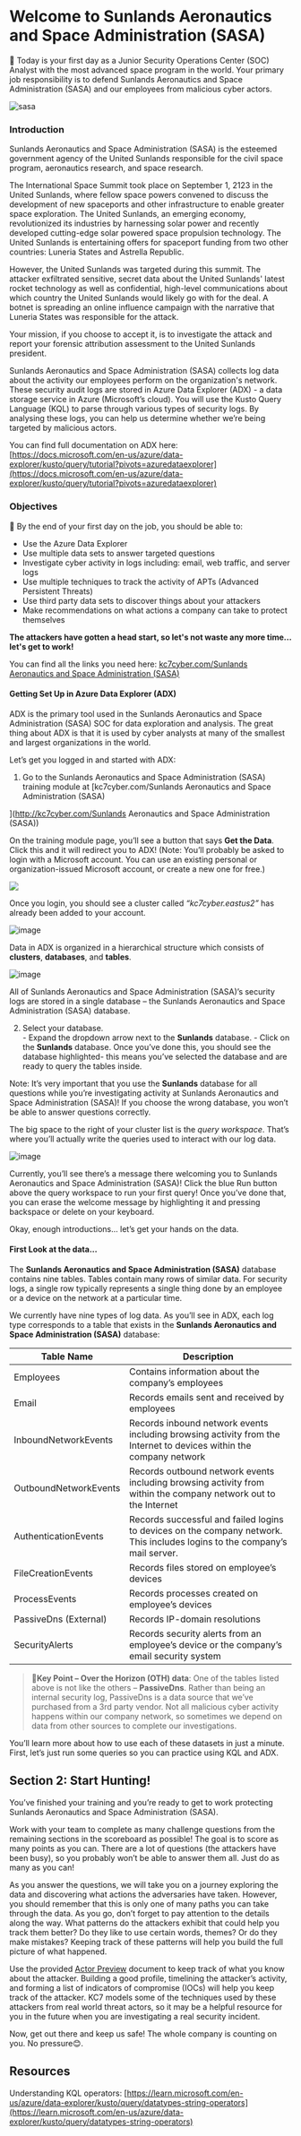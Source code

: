 # Welcome to Sunlands Aeronautics and Space Administration (SASA)

🥳 Today is your first day as a Junior Security Operations Center (SOC) Analyst with the most advanced space program in the world. Your primary job responsibility is to defend Sunlands Aeronautics and Space Administration (SASA) and our employees from malicious cyber actors.

![sasa](https://github.com/KC7-Foundation/kc7_data/assets/9474932/26fda1ff-c5c2-4c5d-9e90-f553375544fc)


### Introduction

Sunlands Aeronautics and Space Administration (SASA) is the esteemed government agency of the United Sunlands responsible for the civil space program, aeronautics research, and space research.

The International Space Summit took place on September 1, 2123 in the United Sunlands, where fellow space powers convened to discuss the development of new spaceports and other infrastructure to enable greater space exploration. The United Sunlands, an emerging economy, revolutionized its industries by harnessing solar power and recently developed cutting-edge solar powered space propulsion technology. The United Sunlands is entertaining offers for spaceport funding from two other countries: Luneria States and Astrella Republic.

However, the United Sunlands was targeted during this summit. The attacker exfiltrated sensitive, secret data about the United Sunlands' latest rocket technology as well as confidential, high-level communications about which country the United Sunlands would likely go with for the deal. A botnet is spreading an online influence campaign with the narrative that Luneria States was responsible for the attack.

Your mission, if you choose to accept it, is to investigate the attack and report your forensic attribution assessment to the United Sunlands president.

Sunlands Aeronautics and Space Administration (SASA) collects log data about the activity our employees perform on the organization's network. These security audit logs are stored in Azure Data Explorer (ADX) - a data storage service in Azure (Microsoft’s cloud). You will use the Kusto Query Language (KQL) to parse through various types of security logs. By analysing these logs, you can help us determine whether we’re being targeted by malicious actors.

You can find full documentation on ADX here: [https://docs.microsoft.com/en-us/azure/data-explorer/kusto/query/tutorial?pivots=azuredataexplorer](https://docs.microsoft.com/en-us/azure/data-explorer/kusto/query/tutorial?pivots=azuredataexplorer)

### Objectives

🧠 By the end of your first day on the job, you should be able to:

-   Use the Azure Data Explorer
-   Use multiple data sets to answer targeted questions 
-   Investigate cyber activity in logs including: email, web traffic, and server logs 
-   Use multiple techniques to track the activity of APTs (Advanced Persistent Threats) 
-   Use third party data sets to discover things about your attackers
-   Make recommendations on what actions a company can take to protect themselves


**The attackers have gotten a head start, so let's not waste any more time... let's get to work!**


You can find all the links you need here: [kc7cyber.com/Sunlands Aeronautics and Space Administration (SASA)](http://kc7cyber.com/modules/SASA)

#### Getting Set Up in Azure Data Explorer (ADX)

ADX is the primary tool used in the Sunlands Aeronautics and Space Administration (SASA) SOC for data exploration and analysis. The great thing about ADX is that it is used by cyber analysts at many of the smallest and largest organizations in the world. 

Let’s get you logged in and started with ADX:

1. Go to the Sunlands Aeronautics and Space Administration (SASA) training module at [kc7cyber.com/Sunlands Aeronautics and Space Administration (SASA)

](http://kc7cyber.com/Sunlands Aeronautics and Space Administration (SASA))

On the training module page, you’ll see a button that says **Get the Data**. Click this and it will redirect you to ADX! (Note: You’ll probably be asked to login with a Microsoft account. You can use an existing personal or organization-issued Microsoft account, or create a new one for free.)

![](https://lh5.googleusercontent.com/XVuNwIMKtT5WtYaxLkPRnuezZQfpWBDNa8naLYn31uFLDyd2A8NxrXYK86Vf9wEkdwuMM3Sp0PDdS9T3LXkeWJLYd2w_OVr39dB17_T-ItxDycIdURHQ74vMNQ-zMHVWJIsXeeuFjhoV)

Once you login, you should see a cluster called  _“kc7cyber.eastus2”_   has already been added to your account.

![image](https://github.com/KC7-Foundation/kc7_data/assets/144710889/cc798f5c-a6b9-4928-af4c-25b13d02a83c)


Data in ADX is organized in a hierarchical structure which consists of **clusters**, **databases**, and **tables**.

![image](https://github.com/KC7-Foundation/kc7_data/assets/144710889/c4114658-b8e3-4822-a0ea-951d577082d8)


All of Sunlands Aeronautics and Space Administration (SASA)’s security logs are stored in a single database – the Sunlands Aeronautics and Space Administration (SASA) database. 

  2. Select your database.  
	- Expand the dropdown arrow next to the **Sunlands** database.
	- Click on the **Sunlands** database. Once you’ve done this, you should see the database highlighted- this means you’ve selected the database and are ready to query the tables inside.

Note: It’s very important that you use the **Sunlands** database for all questions while you’re investigating activity at Sunlands Aeronautics and Space Administration (SASA)! If you choose the wrong database, you won’t be able to answer questions correctly.

The big space to the right of your cluster list is the _query workspace_. That’s where you’ll actually write the queries used to interact with our log data.

![image](https://github.com/KC7-Foundation/kc7_data/assets/144710889/2c15aae9-2334-46a5-b3f1-fb47fbe6c47f)

Currently, you’ll see there’s a message there welcoming you to Sunlands Aeronautics and Space Administration (SASA)! Click the blue Run button above the query workspace to run your first query! Once you’ve done that, you can erase the welcome message by highlighting it and pressing backspace or delete on your keyboard.

Okay, enough introductions… let’s get your hands on the data.

#### First Look at the data... 

The **Sunlands Aeronautics and Space Administration (SASA)** database contains nine tables. Tables contain many rows of similar data. For security logs, a single row typically represents a single thing done by an employee or a device on the network at a particular time.

We currently have nine types of log data. As you’ll see in ADX, each log type corresponds to a table that exists in the **Sunlands Aeronautics and Space Administration (SASA)** database:

| **Table Name** | **Description** | 
| ----------- | ----------- |
| Employees | Contains information about the company’s employees| 
| Email | Records emails sent and received by employees|
| InboundNetworkEvents | Records inbound network events including browsing activity from the Internet to devices within the company network|
| OutboundNetworkEvents | Records outbound network events including browsing activity from within the company network out to the Internet|
| AuthenticationEvents | Records successful and failed logins to devices on the company network. This includes logins to the company’s mail server.|
| FileCreationEvents | Records files stored on employee’s devices|
| ProcessEvents | Records processes created on employee’s devices |
| PassiveDns (External) | Records IP-domain resolutions |
| SecurityAlerts | Records security alerts from an employee’s device or the company’s email security system |

> 🎯**Key Point – Over the Horizon (OTH) data**: One of the tables listed above is not like the others – **PassiveDns**. Rather than being an internal security log, PassiveDns is a data source that we’ve purchased from a 3rd party vendor. Not all malicious cyber activity happens within our company network, so sometimes we depend on data from other sources to complete our investigations.


You’ll learn more about how to use each of these datasets in just a minute. First, let’s just run some queries so you can practice using KQL and ADX.



## Section 2: Start Hunting! 

You’ve finished your training and you’re ready to get to work protecting Sunlands Aeronautics and Space Administration (SASA). 

Work with your team to complete as many challenge questions from the remaining sections in the scoreboard as possible! The goal is to score as many points as you can. There are a lot of questions (the attackers have been busy), so you probably won’t be able to answer them all. Just do as many as you can!

As you answer the questions, we will take you on a journey exploring the data and discovering what actions the adversaries have taken. However, you should remember that this is only one of many paths you can take through the data.  As you go, don’t forget to pay attention to the details along the way. What patterns do the attackers exhibit that could help you track them better? Do they like to use certain words, themes? Or do they make mistakes? Keeping track of these patterns will help you build the full picture of what happened. 

Use the provided [Actor Preview](https://docs.google.com/document/d/1rZR4eVG886oPziG-5nGeQ5kN_q5Bpq0m/edit?usp=sharing&ouid=105873493764084037775&rtpof=true&sd=true) document to keep track of what you know about the attacker. Building a good profile, timelining the attacker’s activity, and forming a list of indicators of compromise (IOCs) will help you keep track of the attacker. KC7 models some of the techniques used by these attackers from real world threat actors, so it may be a helpful resource for you in the future when you are investigating a real security incident. 

Now, get out there and keep us safe! The whole company is counting on you. No pressure😊.


## Resources

Understanding KQL operators: [https://learn.microsoft.com/en-us/azure/data-explorer/kusto/query/datatypes-string-operators](https://learn.microsoft.com/en-us/azure/data-explorer/kusto/query/datatypes-string-operators)
